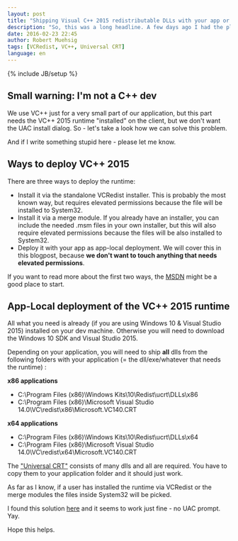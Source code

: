 ```yaml
---
layout: post
title: "Shipping Visual C++ 2015 redistributable DLLs with your app or how to do an app-local deployment"
description: "So, this was a long headline. A few days ago I had the pleasure to take a peek into VC++ development. One problem was, that we use the VC++ 2015 runtime, which needs to be deployed on the client. This blogpost will cover how to ship this dependency with your app."
date: 2016-02-23 22:45
author: Robert Muehsig
tags: [VCRedist, VC++, Universal CRT]
language: en
---
```

{% include JB/setup %}

## Small warning: I'm not a C++ dev

We use VC++ just for a very small part of our application, but this part needs the VC++ 2015 runtime "installed" on the client, but we don't want the UAC install dialog. 
So - let's take a look how we can solve this problem.

And if I write something stupid here - please let me know.

## Ways to deploy VC++ 2015

There are three ways to deploy the runtime:

* Install it via the standalone VCRedist installer. This is probably the most known way, but requires elevated permissions because the file will be installed to System32.
* Install it via a merge module. If you already have an installer, you can include the needed .msm files in your own installer, but this will also require elevated permissions because the files will be also installed to System32.
* Deploy it with your app as app-local deployment. We will cover this in this blogpost, because __we don't want to touch anything that needs elevated permissions__.

If you want to read more about the first two ways, the [MSDN](https://msdn.microsoft.com/en-us/library/ms235299.aspx) might be a good place to start.

## App-Local deployment of the VC++ 2015 runtime

All what you need is already (if you are using Windows 10 & Visual Studio 2015) installed on your dev machine. Otherwise you will need to download the Windows 10 SDK and Visual Studio 2015.

Depending on your application, you will need to ship __all__ dlls from the following folders with your application (= the dll/exe/whatever that needs the runtime) :

__x86 applications__

* C:\Program Files (x86)\Windows Kits\10\Redist\ucrt\DLLs\x86
* C:\Program Files (x86)\Microsoft Visual Studio 14.0\VC\redist\x86\Microsoft.VC140.CRT

__x64 applications__

* C:\Program Files (x86)\Windows Kits\10\Redist\ucrt\DLLs\x64
* C:\Program Files (x86)\Microsoft Visual Studio 14.0\VC\redist\x64\Microsoft.VC140.CRT

The ["Universal CRT"](https://blogs.msdn.microsoft.com/vcblog/2015/03/03/introducing-the-universal-crt/) consists of many dlls and all are required. You have to copy them to your application folder and it should just work.

As far as I know, if a user has installed the runtime via VCRedist or the merge modules the files inside System32 will be picked.

I found this solution [here](https://social.msdn.microsoft.com/Forums/sqlserver/en-US/d8f0acf9-5d4c-408d-8cea-c201fd61b9b7/local-deployment-of-redist-dlls-no-longer-works-with-visual-studio-2015?forum=visualstudiogeneral) and it seems to work just fine - no UAC prompt. Yay.

Hope this helps.
